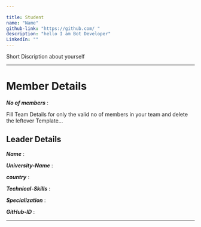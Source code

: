 ```yaml
---
                                                     
title: Student
name: "Name"
github-link: "https://github.com/ "
description: "hello I am Bot Developer"
LinkedIn: ""
---
```


Short Discription about yourself

---


# Member Details

_**No of members**_ : 

Fill Team Details for only the valid no of members in your team and delete the leftover Template...

## Leader Details

_**Name**_ :

_**University-Name**_ : 

_**country**_ :
 
_**Technical-Skills**_ :

_**Specialization**_ :

_**GitHub-ID**_ :  

---
